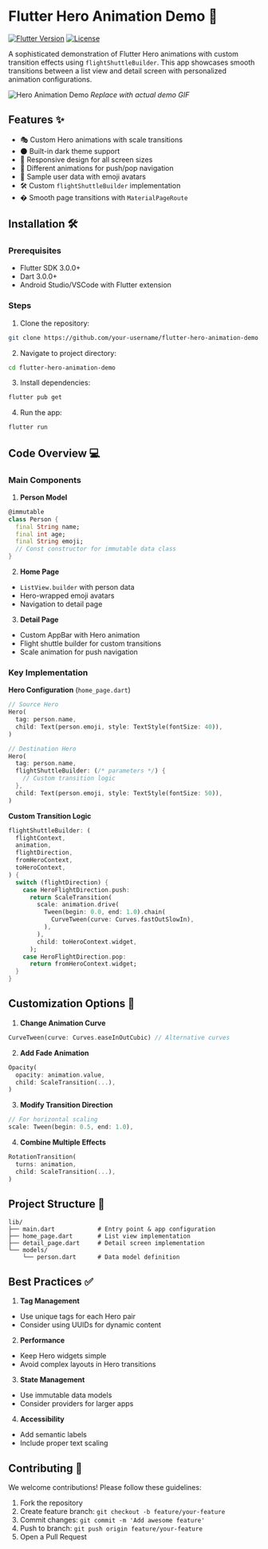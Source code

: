 # Flutter Hero Animation Demo 🚀

[![Flutter Version](https://img.shields.io/badge/flutter-3.13.0+-blue.svg)](https://flutter.dev)
[![License](https://img.shields.io/badge/license-MIT-green.svg)](https://opensource.org/licenses/MIT)

A sophisticated demonstration of Flutter Hero animations with custom transition effects using `flightShuttleBuilder`. This app showcases smooth transitions between a list view and detail screen with personalized animation configurations.

![Hero Animation Demo](https://example.com/path-to-your-gif.gif) *Replace with actual demo GIF*

## Features ✨

- 🎭 Custom Hero animations with scale transitions
- 🌑 Built-in dark theme support
- 📱 Responsive design for all screen sizes
- 🔄 Different animations for push/pop navigation
- 👤 Sample user data with emoji avatars
- 🛠️ Custom `flightShuttleBuilder` implementation
- � Smooth page transitions with `MaterialPageRoute`

## Installation 🛠️

### Prerequisites
- Flutter SDK 3.0.0+
- Dart 3.0.0+
- Android Studio/VSCode with Flutter extension

### Steps
1. Clone the repository:
```bash
git clone https://github.com/your-username/flutter-hero-animation-demo.git
```

2. Navigate to project directory:
```bash
cd flutter-hero-animation-demo
```

3. Install dependencies:
```bash
flutter pub get
```

4. Run the app:
```bash
flutter run
```

## Code Overview 💻

### Main Components
1. **Person Model**
```dart
@immutable
class Person {
  final String name;
  final int age;
  final String emoji;
  // Const constructor for immutable data class
}
```

2. **Home Page**
- `ListView.builder` with person data
- Hero-wrapped emoji avatars
- Navigation to detail page

3. **Detail Page**
- Custom AppBar with Hero animation
- Flight shuttle builder for custom transitions
- Scale animation for push navigation

### Key Implementation
**Hero Configuration** (`home_page.dart`)
```dart
// Source Hero
Hero(
  tag: person.name,
  child: Text(person.emoji, style: TextStyle(fontSize: 40)),
)

// Destination Hero
Hero(
  tag: person.name,
  flightShuttleBuilder: (/* parameters */) {
    // Custom transition logic
  },
  child: Text(person.emoji, style: TextStyle(fontSize: 50)),
)
```

**Custom Transition Logic**
```dart
flightShuttleBuilder: (
  flightContext,
  animation,
  flightDirection,
  fromHeroContext,
  toHeroContext,
) {
  switch (flightDirection) {
    case HeroFlightDirection.push:
      return ScaleTransition(
        scale: animation.drive(
          Tween(begin: 0.0, end: 1.0).chain(
            CurveTween(curve: Curves.fastOutSlowIn),
          ),
        ),
        child: toHeroContext.widget,
      );
    case HeroFlightDirection.pop:
      return fromHeroContext.widget;
  }
}
```

## Customization Options 🎨

1. **Change Animation Curve**
```dart
CurveTween(curve: Curves.easeInOutCubic) // Alternative curves
```

2. **Add Fade Animation**
```dart
Opacity(
  opacity: animation.value,
  child: ScaleTransition(...),
)
```

3. **Modify Transition Direction**
```dart
// For horizontal scaling
scale: Tween(begin: 0.5, end: 1.0),
```

4. **Combine Multiple Effects**
```dart
RotationTransition(
  turns: animation,
  child: ScaleTransition(...),
)
```

## Project Structure 📂

```
lib/
├── main.dart            # Entry point & app configuration
├── home_page.dart       # List view implementation
├── detail_page.dart     # Detail screen implementation
└── models/
    └── person.dart      # Data model definition
```

## Best Practices ✅

1. **Tag Management**
- Use unique tags for each Hero pair
- Consider using UUIDs for dynamic content

2. **Performance**
- Keep Hero widgets simple
- Avoid complex layouts in Hero transitions

3. **State Management**
- Use immutable data models
- Consider providers for larger apps

4. **Accessibility**
- Add semantic labels
- Include proper text scaling

## Contributing 🤝

We welcome contributions! Please follow these guidelines:
1. Fork the repository
2. Create feature branch: `git checkout -b feature/your-feature`
3. Commit changes: `git commit -m 'Add awesome feature'`
4. Push to branch: `git push origin feature/your-feature`
5. Open a Pull Request
